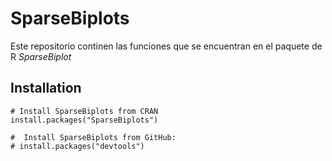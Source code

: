 # SparseBiplots
Este repositorio continen las funciones que se encuentran en el paquete de R *SparseBiplot*

## Installation
```{r}
# Install SparseBiplots from CRAN
install.packages("SparseBiplots")

#  Install SparseBiplots from GitHub:
# install.packages("devtools")

```
